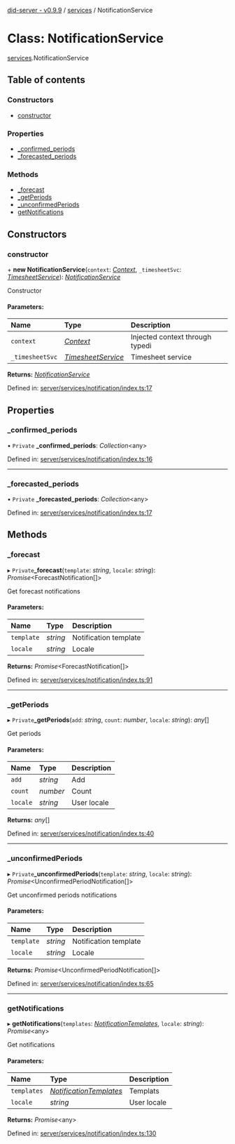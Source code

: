 [did-server - v0.9.9](../README.md) / [services](../modules/services.md) / NotificationService

# Class: NotificationService

[services](../modules/services.md).NotificationService

## Table of contents

### Constructors

- [constructor](services.notificationservice.md#constructor)

### Properties

- [\_confirmed\_periods](services.notificationservice.md#_confirmed_periods)
- [\_forecasted\_periods](services.notificationservice.md#_forecasted_periods)

### Methods

- [\_forecast](services.notificationservice.md#_forecast)
- [\_getPeriods](services.notificationservice.md#_getperiods)
- [\_unconfirmedPeriods](services.notificationservice.md#_unconfirmedperiods)
- [getNotifications](services.notificationservice.md#getnotifications)

## Constructors

### constructor

\+ **new NotificationService**(`context`: [*Context*](graphql_context.context.md), `_timesheetSvc`: [*TimesheetService*](services.timesheetservice.md)): [*NotificationService*](services.notificationservice.md)

Constructor

#### Parameters:

Name | Type | Description |
:------ | :------ | :------ |
`context` | [*Context*](graphql_context.context.md) | Injected context through typedi   |
`_timesheetSvc` | [*TimesheetService*](services.timesheetservice.md) | Timesheet service    |

**Returns:** [*NotificationService*](services.notificationservice.md)

Defined in: [server/services/notification/index.ts:17](https://github.com/Puzzlepart/did/blob/dev/server/services/notification/index.ts#L17)

## Properties

### \_confirmed\_periods

• `Private` **\_confirmed\_periods**: *Collection*<any\>

Defined in: [server/services/notification/index.ts:16](https://github.com/Puzzlepart/did/blob/dev/server/services/notification/index.ts#L16)

___

### \_forecasted\_periods

• `Private` **\_forecasted\_periods**: *Collection*<any\>

Defined in: [server/services/notification/index.ts:17](https://github.com/Puzzlepart/did/blob/dev/server/services/notification/index.ts#L17)

## Methods

### \_forecast

▸ `Private`**_forecast**(`template`: *string*, `locale`: *string*): *Promise*<ForecastNotification[]\>

Get forecast notifications

#### Parameters:

Name | Type | Description |
:------ | :------ | :------ |
`template` | *string* | Notification template   |
`locale` | *string* | Locale    |

**Returns:** *Promise*<ForecastNotification[]\>

Defined in: [server/services/notification/index.ts:91](https://github.com/Puzzlepart/did/blob/dev/server/services/notification/index.ts#L91)

___

### \_getPeriods

▸ `Private`**_getPeriods**(`add`: *string*, `count`: *number*, `locale`: *string*): *any*[]

Get periods

#### Parameters:

Name | Type | Description |
:------ | :------ | :------ |
`add` | *string* | Add   |
`count` | *number* | Count   |
`locale` | *string* | User locale    |

**Returns:** *any*[]

Defined in: [server/services/notification/index.ts:40](https://github.com/Puzzlepart/did/blob/dev/server/services/notification/index.ts#L40)

___

### \_unconfirmedPeriods

▸ `Private`**_unconfirmedPeriods**(`template`: *string*, `locale`: *string*): *Promise*<UnconfirmedPeriodNotification[]\>

Get unconfirmed periods notifications

#### Parameters:

Name | Type | Description |
:------ | :------ | :------ |
`template` | *string* | Notification template   |
`locale` | *string* | Locale    |

**Returns:** *Promise*<UnconfirmedPeriodNotification[]\>

Defined in: [server/services/notification/index.ts:65](https://github.com/Puzzlepart/did/blob/dev/server/services/notification/index.ts#L65)

___

### getNotifications

▸ **getNotifications**(`templates`: [*NotificationTemplates*](graphql.notificationtemplates.md), `locale`: *string*): *Promise*<any\>

Get notifications

#### Parameters:

Name | Type | Description |
:------ | :------ | :------ |
`templates` | [*NotificationTemplates*](graphql.notificationtemplates.md) | Templats   |
`locale` | *string* | User locale    |

**Returns:** *Promise*<any\>

Defined in: [server/services/notification/index.ts:130](https://github.com/Puzzlepart/did/blob/dev/server/services/notification/index.ts#L130)
